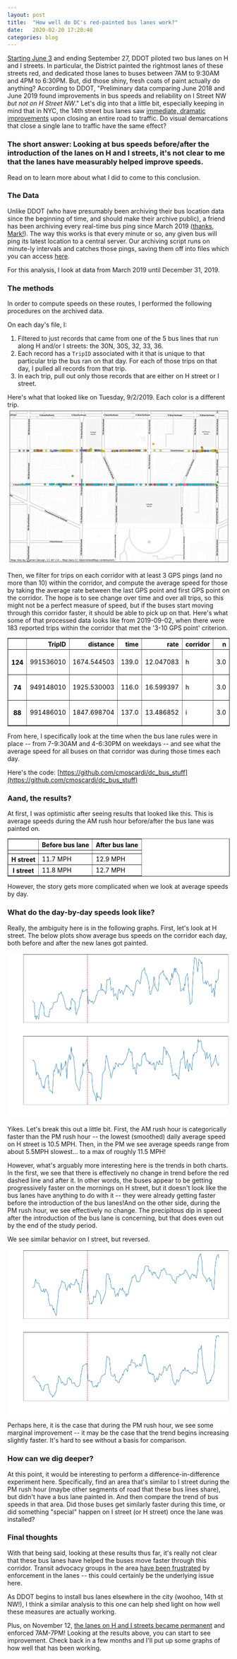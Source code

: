 ```yaml
---
layout: post
title:  "How well do DC's red-painted bus lanes work?"
date:   2020-02-20 17:20:40
categories: blog
---
```


[Starting June 3](https://ddot.dc.gov/page/h-i-streets-nw-bus-lane-pilot) and ending September 27, DDOT piloted two bus lanes on H and I streets. In particular, the District painted the rightmost lanes of these streets red, and dedicated those lanes to buses between 7AM to 9:30AM and 4PM to 6:30PM. But, did those shiny, fresh coats of paint actually do anything? According to DDOT, "Preliminary data comparing June 2018 and June 2019 found improvements in bus speeds and reliability on I Street NW _but not on H Street NW_." Let's dig into that a little bit, especially keeping in mind that in NYC, the 14th street bus lanes saw [immediate, dramatic improvements](https://ny.curbed.com/2019/10/18/20919729/new-york-transportation-bus-lane-transit-priority) upon closing an entire road to traffic. Do visual demarcations that close a single lane to traffic have the same effect?


### The short answer: Looking at bus speeds before/after the introduction of the lanes on H and I streets, it's not clear to me that the lanes have measurably helped improve speeds.

Read on to learn more about what I did to come to this conclusion.

### The Data
Unlike DDOT (who have presumably been archiving their bus location data since the beginning of time, and should make their archive public), a friend has been archiving every real-time bus ping since March 2019 ([thanks, Mark!](https://github.com/markongithub/bus_data_archive)). The way this works is that every minute or so, any given bus will ping its latest location to a central server. Our archiving script runs on minute-ly intervals and catches those pings, saving them off into files which you can access [here](https://busdata-00-us-west-2.s3-us-west-2.amazonaws.com/). 

For this analysis, I look at data from March 2019 until December 31, 2019.


### The methods
In order to compute speeds on these routes, I performed the following procedures on the archived data.

On each day's file, I:

1. Filtered to just records that came from one of the 5 bus lines that run along H and/or I streets: the 30N, 30S, 32, 33, 36.
2. Each record has a `TripID` associated with it that is unique to that particular trip the bus ran on that day. For each of those trips on that day, I pulled all records from that trip.
3. In each trip, pull out only those records that are either on H street or I street.

Here's what that looked like on Tuesday, 9/2/2019. Each color is a different trip.
![h street gps](/static/images/h_street_gps_map.png)

Then, we filter for trips on each corridor with at least 3 GPS pings (and no more than 10) within the corridor, and compute the average speed for those by taking the average rate between the last GPS point and first GPS point on the corridor. The hope is to see change over time and over all trips, so this might not be a perfect measure of speed, but if the buses start moving through this corridor faster, it should be able to pick up on that. Here's what some of that processed data looks like from 2019-09-02, when there were 183 reported trips within the corridor that met the '3-10 GPS point' criterion.

<table border="1" class="dataframe" style="background-color: white; color: black;">
  <thead>
    <tr style="text-align: right;">
      <th></th>
      <th>TripID</th>
      <th>distance</th>
      <th>time</th>
      <th>rate</th>
      <th>corridor</th>
      <th>n</th>
      <th>start_t</th>
      <th>end_t</th>
    </tr>
  </thead>
  <tbody>
    <tr>
      <th>124</th>
      <td>991536010</td>
      <td>1674.544503</td>
      <td>139.0</td>
      <td>12.047083</td>
      <td>h</td>
      <td>3.0</td>
      <td>2019-09-02 13:31:23</td>
      <td>2019-09-02 13:33:42</td>
    </tr>
    <tr>
      <th>74</th>
      <td>949148010</td>
      <td>1925.530003</td>
      <td>116.0</td>
      <td>16.599397</td>
      <td>h</td>
      <td>3.0</td>
      <td>2019-09-02 06:53:38</td>
      <td>2019-09-02 06:55:34</td>
    </tr>
    <tr>
      <th>88</th>
      <td>991486010</td>
      <td>1847.698704</td>
      <td>137.0</td>
      <td>13.486852</td>
      <td>i</td>
      <td>3.0</td>
      <td>2019-09-02 12:21:33</td>
      <td>2019-09-02 12:23:50</td>
    </tr>
  </tbody>
</table>

From here, I specifically look at the time when the bus lane rules were in place -- from 7-9:30AM and 4-6:30PM on weekdays -- and see what the average speed for all buses on that corridor was during those times each day.

Here's the code: [https://github.com/cmoscardi/dc_bus_stuff](https://github.com/cmoscardi/dc_bus_stuff)

### Aand, the results?
At first, I was optimistic after seeing results that looked like this. This is average speeds during the AM rush hour before/after the bus lane was painted on.
<table border="1" class="dataframe" style="background-color: white; color: black;">
  <thead>
    <tr style="text-align: right;">
      <th></th>
      <th>Before bus lane</th>
      <th>After bus lane</th>
    </tr>
    <tr>
      <th></th>
      <th></th>
      <th></th>
    </tr>
  </thead>
  <tbody>
    <tr>
      <th>H street</th>
      <td>11.7 MPH</td>
      <td>12.9 MPH</td>
    </tr>
    <tr>
      <th>I street</th>
      <td>11.8 MPH</td>
      <td>12.7 MPH</td>
    </tr>
  </tbody>
</table>

However, the story gets more complicated when we look at average speeds by day.


### What do the day-by-day speeds look like?

Really, the ambiguity here is in the following graphs. First, let's look at H street. The below plots show average bus speeds on the corridor each day, both before and after the new lanes got painted.

![slow buses](/static/images/h_street_corridor_timeseries.png)

Yikes. Let's break this out a little bit. First, the AM rush hour is categorically faster than the PM rush hour -- the lowest (smoothed) daily average speed on H street is 10.5 MPH. Then, in the PM we see average speeds range from about 5.5MPH slowest... to a max of roughly 11.5 MPH! 

However, what's arguably more interesting here is the trends in both charts. In the first, we see that there is effectively no change in trend before the red dashed line and after it. In other words, the buses appear to be getting progressively faster on the mornings on H street, but it doesn't look like the bus lanes have anything to do with it -- they were already getting faster before the introduction of the bus lanes!And on the other side, during the PM rush hour, we see effectively no change. The precipitous dip in speed after the introduction of the bus lane is concerning, but that does even out by the end of the study period.


We see similar behavior on I street, but reversed.

![more slow buses](/static/images/i_street_corridor_timeseries.png)

Perhaps here, it is the case that during the PM rush hour, we see some marginal improvement -- it may be the case that the trend begins increasing slightly faster. It's hard to see without a basis for comparison.

### How can we dig deeper?
At this point, it would be interesting to perform a difference-in-difference experiment here. Specifically, find an area that's similar to I street during the PM rush hour (maybe other segments of road that these bus lines share), but didn't have a bus lane painted in. And then compare the trend of bus speeds in that area. Did those buses get similarly faster during this time, or did something "special" happen on I street (or H street) once the lane was installed?



### Final thoughts
With that being said, looking at these results thus far, it's really not clear that these bus lanes have helped the buses move faster through this corridor. Transit advocacy groups in the area [have been frustrated](https://ggwash.org/view/73622/rush-hour-on-a-single-day-nearly-300-violations-in-the-new-h-and-i-bus-only-lanes) by enforcement in the lanes -- this could certainly be the underlying issue here. 

As DDOT begins to install bus lanes elsewhere in the city (woohoo, 14th st NW!), I think a similar analysis to this one can help shed light on how well these measures are actually working.

Plus, on November 12, [the lanes on H and I streets became permanent](https://www.washingtonpost.com/transportation/2019/09/20/dc-makes-h-i-streets-bus-lanes-permanent-all-day/) and enforced 7AM-7PM! Looking at the results above, you can start to see improvement. Check back in a few months and I'll put up some graphs of how well that has been working.
